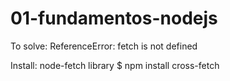 # 01-fundamentos-nodejs


To solve:
ReferenceError: fetch is not defined

Install: node-fetch library
$ npm install cross-fetch